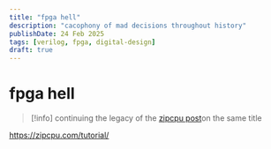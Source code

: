 ```yaml
---
title: "fpga hell"
description: "cacophony of mad decisions throughout history"
publishDate: 24 Feb 2025
tags: [verilog, fpga, digital-design]
draft: true
---
```


# fpga hell

> [!info] continuing the legacy of the [zipcpu post](https://zipcpu.com/blog/2017/05/19/fpga-hell.html)on the same title

https://zipcpu.com/tutorial/